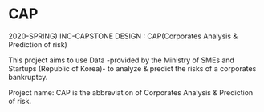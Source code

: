 # CAP
2020-SPRING) INC-CAPSTONE DESIGN :  CAP(Corporates Analysis &amp; Prediction of risk)

This project aims to use Data -provided by the Ministry of SMEs and Startups (Republic of Korea)-
to analyze & predict the risks of a corporates bankruptcy.

Project name: CAP is the abbreviation of Corporates Analysis & Prediction of risk.
